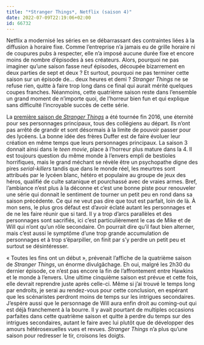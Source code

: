 ```yaml
---
title: "*Stranger Things*, Netflix (saison 4)"
date: 2022-07-09T22:19:06+02:00
id: 66732 
---
```


Netflix a modernisé les séries en se débarrassant des contraintes liées à la diffusion à horaire fixe. Comme l’entreprise n’a jamais eu de grille horaire ni de coupures pubs à respecter, elle n’a imposé aucune durée fixe et encore moins de nombre d’épisodes à ses créateurs. Alors, pourquoi ne pas imaginer qu’une saison fasse neuf épisodes, découpée bizarrement en deux parties de sept et deux ? Et surtout, pourquoi ne pas terminer cette saison sur un épisode de… deux heures et demi ? *Stranger Things* ne se refuse rien, quitte à faire trop long dans ce final qui aurait mérité quelques coupes franches. Néanmoins, cette quatrième saison reste dans l’ensemble un grand moment de n’importe quoi, de l’horreur bien fun et qui explique sans difficulté l’incroyable succès de cette série.

La [première saison de *Stranger Things*](https://voiretmanger.fr/stranger-things-duffer-netflix/) a été tournée fin 2016, une éternité pour ses personnages principaux, tous des collégiens au départ. Ils n’ont pas arrêté de grandir et sont désormais à la limite de pouvoir passer pour des lycéens. La bonne idée des frères Duffer est de faire évoluer leur création en même temps que leurs personnages principaux. La saison 3 donnait ainsi dans le *teen movie*, place à l’horreur plus mature dans la 4. Il est toujours question du même monde à l’envers empli de bestioles horrifiques, mais le grand méchant se révèle être un psychopathe digne des pires *serial-killers* tandis que dans le monde réel, les meurtres sont attribués par le lycéen blanc, hétéro et populaire au groupe de jeux des héros, qualifié de culte satanique et pourchassé avec de vraies armes. Bref, l’ambiance n’est plus à la déconne et c’est une bonne piste pour renouveler une série qui donnait le sentiment de tourner un petit peu en rond dans sa saison précédente. Ce qui ne veut pas dire que tout est parfait, loin de là. À mon sens, le plus gros défaut est d’avoir éclaté autant les personnages et de ne les faire réunir que si tard. Il y a trop d’arcs parallèles et des personnages sont sacrifiés, ici c’est particulièrement le cas de Mike et de Will qui n’ont qu’un rôle secondaire. On pourrait dire qu’il faut bien alterner, mais c’est aussi le symptôme d’une trop grande accumulation de personnages et à trop s’éparpiller, on finit par s’y perdre un petit peu et surtout se désintéresser.

« Toutes les fins ont un début », prévenait l’affiche de la quatrième saison de *Stranger Things*, un énorme divulgâchage. Eh oui, malgré les 2h30 du dernier épisode, ce n’est pas encore la fin de l’affrontement entre Hawkins et le monde à l’envers. Une ultime cinquième saison est prévue et cette fois, elle devrait reprendre juste après celle-ci. Même si j’ai trouvé le temps long par endroits, je serai au rendez-vous pour cette conclusion, en espérant que les scénaristes perdront moins de temps sur les intrigues secondaires. J’espère aussi que le personnage de Will aura enfin droit au coming-out qui est déjà franchement à la bourre. Il y avait pourtant de multiples occasions parfaites dans cette quatrième saison et quitte à perdre du temps sur des intrigues secondaires, autant le faire avec lui plutôt que de développer des amours hétérosexuelles vues et revues. *Stranger Things* n’a plus qu’une saison pour redresser le tir, croisons les doigts.

